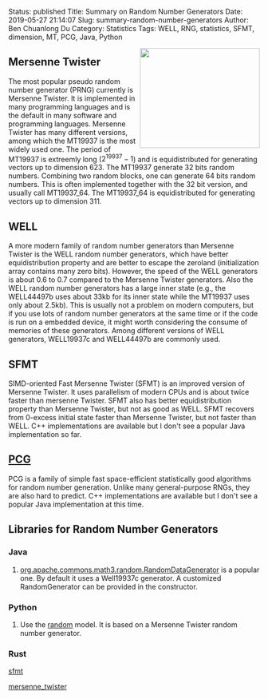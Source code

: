 Status: published
Title: Summary on Random Number Generators
Date: 2019-05-27 21:14:07
Slug: summary-random-number-generators
Author: Ben Chuanlong Du
Category: Statistics
Tags: WELL, RNG, statistics, SFMT, dimension, MT, PCG, Java, Python

<img src="http://www.legendu.net/media/rng/random-number-generator.png" height="200" width="240" align="right"/>

## Mersenne Twister

The most popular pseudo random number generator (PRNG) currently is Mersenne Twister. 
It is implemented in many programming languages 
and is the default in many software and programming languages.
Mersenne Twister has many different versions, 
among which the MT19937 is the most widely used one. 
The period of MT19937 is extreemly long ($2^{19937}-1$)
and is equidistributed for generating vectors up to dimension 623. 
The MT19937 generate 32 bits random numbers. 
Combining two random blocks, 
one can generate 64 bits random numbers.
This is often implemented together with the 32 bit version, 
and usually call MT19937_64.
The MT19937_64 is equidistributed for generating vectors up to dimension 311.

## WELL

A more modern family of random number generators than Mersenne Twister 
is the WELL random number generators, 
which have better equidistribution property and are better to escape the zeroland 
(initialization array contains many zero bits). 
However, 
the speed of the WELL generators is about 0.6 to 0.7 compared to the Mersenne Twister generators. 
Also the WELL random number generators has a large inner state 
(e.g., the WELL44497b uses about 33kb for its inner state while the MT19937 uses only about 2.5kb). 
This is usually not a problem on modern computers, 
but if you use lots of random number generators at the same time 
or if the code is run on a embedded device, 
it might worth considering the consume of memories of these generators. 
Among different versions of WELL generators, 
WELL19937c and WELL44497b are commonly used. 

## SFMT 

SIMD-oriented Fast Mersenne Twister (SFMT) is an improved version of Mersenne Twister. 
It uses parallelism of modern CPUs and is about twice faster than mersenne Twister. 
SFMT also has better equidistribution property than Mersenne Twister, 
but not as good as WELL.
SFMT recovers from 0-excess initial state faster than Mersenne Twister, 
but not faster than WELL.
C++ implementations are available but I don't see a popular Java implementation so far.

## [PCG](http://www.pcg-random.org/)

PCG is a family of simple fast space-efficient statistically good algorithms 
for random number generation. 
Unlike many general-purpose RNGs, 
they are also hard to predict.
C++ implementations are available but I don't see a popular Java implementation at this time.


## Libraries for Random Number Generators

### Java 

1. [org.apache.commons.math3.random.RandomDataGenerator](http://commons.apache.org/proper/commons-math/javadocs/api-3.6/org/apache/commons/math3/random/RandomDataGenerator.html)
    is a popular one. 
    By default it uses a Well19937c generator.
    A customized RandomGenerator can be provided in the constructor.

### Python

1. Use the [random](https://docs.python.org/3/library/random.html) model.
    It is based on a Mersenne Twister random number generator.

### Rust 

[sfmt](https://lib.rs/crates/sfmt)

[mersenne_twister](https://lib.rs/crates/mersenne_twister)
